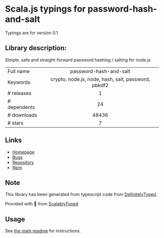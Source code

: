 
# Scala.js typings for password-hash-and-salt

Typings are for version 0.1

## Library description:
Simple, safe and straight-forward password hashing / salting for node.js

|                    |                 |
| ------------------ | :-------------: |
| Full name          | password-hash-and-salt |
| Keywords           | crypto, node.js, node, hash, salt, password, pbkdf2 |
| # releases         | 1 |
| # dependents       | 24 |
| # downloads        | 48436 |
| # stars            | 7 |

## Links
- [Homepage](https://github.com/florianheinemann/password-hash-and-salt)
- [Bugs](https://github.com/florianheinemann/password-hash-and-salt/issues)
- [Repository](https://github.com/florianheinemann/password-hash-and-salt)
- [Npm](https://www.npmjs.com/package/password-hash-and-salt)
    


## Note
This library has been generated from typescript code from [DefinitelyTyped](https://definitelytyped.org).

Provided with :purple_heart: from [ScalablyTyped](https://github.com/oyvindberg/ScalablyTyped)

## Usage
See [the main readme](../../readme.md) for instructions.


